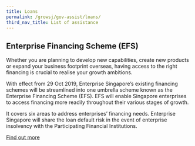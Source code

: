 ```yaml
---
title: Loans
permalink: /growsj/gov-assist/loans/
third_nav_title: List of assistance
---
```


## Enterprise Financing Scheme (EFS)

Whether you are planning to develop new capabilities, create new products or expand your business footprint overseas, having access to the right financing is crucial to realise your growth ambitions.

With effect from 29 Oct 2019, Enterprise Singapore’s existing financing schemes will be streamlined into one umbrella scheme known as the Enterprise Financing Scheme (EFS). EFS will enable Singapore enterprises to access financing more readily throughout their various stages of growth.

It covers six areas to address enterprises’ financing needs. Enterprise Singapore will share the loan default risk in the event of enterprise insolvency with the Participating Financial Institutions.

<a href="https://www.enterprisesg.gov.sg/financial-assistance/loans-and-insurance/loans-and-insurance/enterprise-financing-scheme/overview" target="_blank">Find out more</a>
